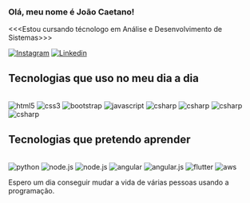 ###  Olá, meu nome é João Caetano!

<<<Estou cursando técnologo em Análise e Desenvolvimento de Sistemas>>>

[![Instagram](https://img.shields.io/badge/Instagram-E4405F?style=for-the-badge&logo=instagram&logoColor=white)](https://www.instagram.com/k1jcqy?igsh=MWt1MG56NGJlcHZ4dg==)
[![Linkedin](https://img.shields.io/badge/LinkedIn-0077B5?style=for-the-badge&logo=linkedin&logoColor=white)](https://www.linkedin.com/in/jo%C3%A3o-caetano-muniz-de-barros-6401522b9/)

## Tecnologias que uso no meu dia a dia

<div style="display : inline_block"> <br/>
  <img aling="center" alt="html5" src="https://img.shields.io/badge/HTML5-E34F26?style=for-the-badge&logo=html5&logoColor=white" />
<img aling="center" alt="css3" src= "https://img.shields.io/badge/CSS3-1572B6?style=for-the-badge&logo=css3&logoColor=white" />
  <img aling="center" alt="bootstrap" src="https://img.shields.io/badge/Bootstrap-563D7C?style=for-the-badge&logo=bootstrap&logoColor=white" />
<img aling="center" alt="javascript" src="https://img.shields.io/badge/JavaScript-F7DF1E?style=for-the-badge&logo=javascript&logoColor=black" />
<img aling="center" alt="csharp" src="https://img.shields.io/badge/C%23-239120?style=for-the-badge&logo=c-sharp&logoColor=white" />
<img aling="center" alt="csharp" src="https://img.shields.io/badge/.NET-5C2D91?style=for-the-badge&logo=.net&logoColor=white" />
<img aling="center" alt="csharp" src="https://img.shields.io/badge/PostgreSQL-316192?style=for-the-badge&logo=postgresql&logoColor=white" />
<img aling="center" alt="csharp" src="https://img.shields.io/badge/MySQL-00000F?style=for-the-badge&logo=mysql&logoColor=white" />
</div>


## Tecnologias que pretendo aprender

<div style="display : inline_block"> <br/>
<img aling="center" alt="python" src="https://img.shields.io/badge/Python-3776AB?style=for-the-badge&logo=python&logoColor=white" />
<img aling="center" alt="node.js" src="https://img.shields.io/badge/Node.js-43853D?style=for-the-badge&logo=node.js&logoColor=white" />
<img aling="center" alt="node.js" src="https://img.shields.io/badge/Java-ED8B00?style=for-the-badge&logo=openjdk&logoColor=white" />
<img aling="center" alt="angular" src="https://img.shields.io/badge/Angular-DD0031?style=for-the-badge&logo=angular&logoColor=white" />
<img aling="center" alt="angular.js" src="https://img.shields.io/badge/AngularJS-E23237?style=for-the-badge&logo=angularjs&logoColor=white" />
<img aling="center" alt="flutter" src="https://img.shields.io/badge/Flutter-02569B?style=for-the-badge&logo=flutter&logoColor=white" />
<img aling="center" alt="aws" src="https://img.shields.io/badge/Amazon_AWS-232F3E?style=for-the-badge&logo=amazon-aws&logoColor=white" />


<div>
<p>Espero um dia conseguir mudar a vida de várias pessoas usando a programação.</p>
</div>

